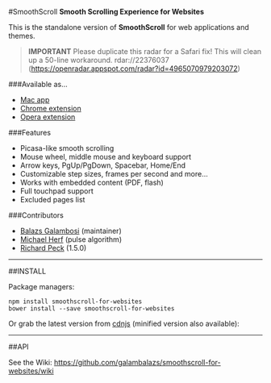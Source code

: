 #SmoothScroll
**Smooth Scrolling Experience for Websites**

This is the standalone version of **SmoothScroll** for web applications and themes.

> **IMPORTANT**
> Please duplicate this radar for a Safari fix! 
> This will clean up a 50-line workaround.
> rdar://22376037 (https://openradar.appspot.com/radar?id=4965070979203072) 

###Available as...

- [Mac app](http://www.smoothscroll.net/mac/)
- [Chrome extension](https://chrome.google.com/webstore/detail/smoothscroll/nbokbjkabcmbfdlbddjidfmibcpneigj)
- [Opera extension](https://addons.opera.com/extensions/details/smoothscroll-3/)

###Features
- Picasa-like smooth scrolling
- Mouse wheel, middle mouse and keyboard support
- Arrow keys, PgUp/PgDown, Spacebar, Home/End
- Customizable step sizes, frames per second and more...
- Works with embedded content (PDF, flash)
- Full touchpad support
- Excluded pages list

###Contributors

- [Balazs Galambosi](https://github.com/galambalazs) (maintainer)
- [Michael Herf](https://github.com/herf)         (pulse algorithm)
- [Richard Peck](https://github.com/richpeck) (1.5.0)

---

##INSTALL

Package managers:

    npm install smoothscroll-for-websites
    bower install --save smoothscroll-for-websites

Or grab the latest version from [cdnjs](https://cdnjs.com/libraries/smoothscroll) (minified version also available): 

---

##API

See the Wiki: https://github.com/galambalazs/smoothscroll-for-websites/wiki
